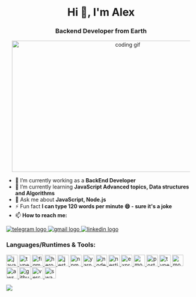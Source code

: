<h1 align="center">Hi 👋, I'm Alex</h1>
<h3 align="center">Backend Developer from Earth</h3>

<div class="image" align="center">
  <img src="https://camo.githubusercontent.com/190338430fb2eca4d172a1987205c5e073b2de72db46cb4ed12cf1c2fa32041a/68747470733a2f2f6d656469612e67697068792e636f6d2f6d656469612f645765734263544c61766b5a754733354d492f67697068792e676966"
  alt="coding gif"
  style="width: 600px; height: 350px; max-width: 94%;" />
</div>

- 🔭 I’m currently working as a **BackEnd Developer**
- 🌱 I’m currently learning **JavaScript Advanced topics, Data structures and Algorithms**
- 💬 Ask me about **JavaScript, Node.js**
- ⚡ Fun fact **I can type 120 words per minute 😄 - sure it's a joke**
- 📫 **How to reach me:**

<div align="left">
  <a href="https://t.me/+451655588" target="_blank">
    <img src="https://img.shields.io/badge/Telegram-2CA5E0?style=for-the-badge&logo=telegram&logoColor=white" alt="telegram logo"/>
  </a>
  <a href="mailto:fam_86@mail.ru" target="_blank">
    <img src="https://img.shields.io/badge/Gmail-D14836?style=for-the-badge&logo=gmail&logoColor=white" alt="gmail logo"/>
  </a>

  <a href="https://www.linkedin.com/in/alexsandr-fedarovich-5a6077250/" target="_blank">
    <img src="https://img.shields.io/badge/LinkedIn-0077B5?style=for-the-badge&logo=linkedin&logoColor=white" alt="linkedin logo"/>
  </a>
</div>

<div align="left">
<h3>Languages/Runtimes & Tools:</h3>
<p>
    <a href="https://www.javascript.com" target="_blank" rel="noreferrer">
<img src="https://github.com/Alexsandr3/readme/blob/main/iconc/javascript-original.svg" alt="javascript" width="30" height="30"/> </a> 
    <a href="https://www.typescriptlang.org" target="_blank" rel="noreferrer"> 
<img src="https://github.com/Alexsandr3/readme/blob/main/iconc/typescript-original.svg" alt="typescript" width="30" height="30"/> </a> 
    <a href="https://www.figma.com/" target="_blank" rel="noreferrer"> 
<img src="https://github.com/Alexsandr3/readme/blob/main/iconc/figma-original.svg" alt="figma" width="30" height="30"/> </a> 
    <a href="https://heroku.com" target="_blank" rel="noreferrer"> 
<img src="https://github.com/Alexsandr3/readme/blob/main/iconc/heroku-original.svg" alt="heroku" width="30" height="30"/> </a> 
    <a href="https://jestjs.io" target="_blank" rel="noreferrer"> 
<img src="https://github.com/Alexsandr3/readme/blob/main/iconc/jest-plain.svg" alt="jest" width="30" height="30"/> </a> 
    <a href="https://www.npmjs.com" target="_blank" rel="noreferrer"> 
<img src="https://github.com/Alexsandr3/readme/blob/main/iconc/npm-original-wordmark.svg" alt="npm" width="30" height="30"/> </a> 
    <a href="https://yarnpkg.com" target="_blank" rel="noreferrer"> 
<img src="https://github.com/Alexsandr3/readme/blob/main/iconc/yarn-original.svg" alt="yarn" width="30" height="30"/> </a> 
    <a href="https://nodejs.org" target="_blank" rel="noreferrer"> 
<img src="https://github.com/Alexsandr3/readme/blob/main/iconc/nodejs-original.svg" alt="nodejs" width="30" height="30"/> </a> 
    <a href="https://nestjs.com" target="_blank" rel="noreferrer"> 
<img src="https://github.com/Alexsandr3/readme/blob/main/iconc/nestjs-plain.svg" alt="nestjs" width="30" height="30"/> </a> 
    <a href="https://expressjs.com" target="_blank" rel="noreferrer"> 
<img src="https://github.com/Alexsandr3/readme/blob/main/iconc/express-original.svg" alt="express" width="30" height="30"/> </a> 
    <a href="https://www.mongodb.com" target="_blank" rel="noreferrer"> 
<img src="https://github.com/Alexsandr3/readme/blob/main/iconc/mongodb-original.svg" alt="mongodb" width="30" height="30"/> </a> 
    <a href="https://www.postgresql.org" target="_blank" rel="noreferrer"> 
<img src="https://github.com/Alexsandr3/readme/blob/main/iconc/postgresql-original.svg" alt="postgresql" width="30" height="30"/> </a> 
    <a href="https://typeorm.io" target="_blank" rel="noreferrer"> 
<img src="https://github.com/Alexsandr3/readme/blob/main/iconc/typeOrm.svg" alt="typeorm" width="30" height="30"/> </a> 
    <a href="https://mongoosejs.com" target="_blank" rel="noreferrer"> 
<img src="https://avatars.githubusercontent.com/u/7552965?s=280&v=4" alt="mongoose" width="30" height="30"/> </a>
   <a href="https://aws.amazon.com/?nc2=h_lg" target="_blank" rel="noreferrer"> 
<img src="https://github.com/Alexsandr3/readme/blob/main/iconc/aws.svg" alt="aws" width="30" height="30"/> </a>
    <a href="http://github.com/" target="_blank" rel="noreferrer"> 
<img src="https://github.com/Alexsandr3/readme/blob/main/iconc/github-original.svg" alt="github" width="30" height="30"/> </a>
    <a href="https://vercel.com" target="_blank" rel="noreferrer"> 
<img src="https://github.com/Alexsandr3/readme/blob/main/iconc/vercel.svg" alt="vercel" width="30" height="30"/> </a>
    <a href="https://swagger.io" target="_blank" rel="noreferrer"> 
<img src="https://github.com/Alexsandr3/readme/blob/main/iconc/Swagger.svg" alt="swagger" width="30" height="30"/> </a>
</p>
</div>

![](http://github-profile-summary-cards.vercel.app/api/cards/profile-details?username=Alexsandr3&theme=vue)








